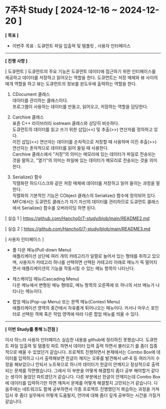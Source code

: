 # 7주차 Study [ 2024-12-16 ~ 2024-12-20 ]

**[ 목표 ]**
- 이번주 목표 : 도큐먼트 파일 입출력 및 템플릿 , 사용자 인터페이스
-----

**[ 진행 사항 ]**

[ 도큐먼트 ]
도큐먼트의 주요 기능은 도큐먼트 데이터에 접근하기 위한 인터페이스를 제공하고 데이터를 저장하고 읽어오는 역할을 한다. 도큐먼트는 저장 매체와 뷰 사이의 매개 역할을 하고 뷰는 도큐먼트의 정보를 윈도우에 출력하는 역할을 한다.

1) CDocument 클래스<br>
데이터를 관리하는 클래스이다.<br>
프로그램이 사용하는 데이터를 만들고, 읽어오고, 저장하는 역할을 담당한다.

2) Carchive 클래스<br>
표쥰 C++ 라이브러리 iostream 클래스와 상당히 비슷하다.<br>
도큐먼트의 데이터를 읽고 쓰기 위한 삽입(<<) 및 추출(>>) 연산자를 정의하고 있다.<br>
이진 삽입(<<) 연산자는 데이터를 순차적으로 저장할 때 사용하며 이진 추출(>>) 연산자는 춘차적으로 데이터를 읽어 들일 때 사용한다.<br>
Carchive 클래스에서 "저장"의 의미는 메모리에 있는 데이터가 파일로 전송되는 것을 말하고, "열기"의 의미는 파일에 있는 데이터가 메모리로 전송되는 것을 의미한다.

3) Serialize() 함수<br>
직렬화란 하드디스크와 같은 저장 매체에 데이터를 저장하고 읽어 들이는 과정을 말한다.<br>
직렬화의 기본적인 기능은 CObject 클래스의 Serialize() 함수에 정의되어 있다.<br>
MFC에서는 도큐먼트 클래스가 자기 자신의 데이터를 관리하므로 도큐먼트 클래스에서 Serialize() 함수를 오버라이딩 하면 된다.

[ 실습 1 ]
https://github.com/Hancho0/7-study/blob/main/README2.md

[ 실습 2 ]
https://github.com/Hancho0/7-study/blob/main/README3.md

[ 사용자 인터페이스 ]

* 풀 다운 메뉴(Pull-down Menu)<br>
애플리케이션 상단에 여러 개의 카테고리가 일렬로 늘어서 있는 형태를 취하고 있으며, 사용자가 카테고리 하나를 선택하면 선택된 카테고리 아래로 메뉴가 뚝 떨어지면서 애플리케이션의 기능을 작동시킬 수 있는 메뉴 항목이 나타난다.

* 캐스케이딩 메뉴(Cascading Menu)<br>
다운 메뉴에서 변형된 메뉴 형태로, 메뉴 항목의 오른쪽에 또 하나의 서브 메뉴가 나타나는 메뉴이다.

* 팝엄 메뉴(Pop-up Menu) 또는 문맥 메뉴(Context Menu)<br>
애플리케이션 영역의 중간에서 자유롭게 튀어나오는 메뉴이다. 커서나 마우스 포인터로 선택된 객체 혹은 작업 영역에 따라 다른 팝업 메뉴를 띄울 수 있다.

-----
**[ 이번 Study를 통해 느낀점 ]**

이사 하느라 사용자 인터페이스 실습한 내용을 github에 정리하진 못했습니다. 도큐먼트 파일 입출력 및 템플릿 파트 하면서 데이터 입력 출력 하면서 불러오기 를 좀더 집중적으로 배울 수 있었던거 같습니다. 프로젝트 진행하면서 본체에서는 Combo Box에 데이터를 입력하고 나서 출력해보면 한글이 깨지는 오류를 발견해서 utf-8 등 여러가지 수정을 해보았으나 안되서 노트북으로 하니까 데이터가 한글이 안깨지고 정상적으로 출력되는 문제를 직면했습니다. 그래서 이 부분을 어떻게 해결할지 좀더 공부 해야할거 같다는 생각이 들었던 파트였던거 같습니다. 다른 부분에선 한글이 안깨지는데 Combo Box에 데이터를 입력하기만 하면 깨져서 문제를 어떻게 해결할지 고민되는거 같습니다. 다음주에는 네트워크도 함께 공부하면서 각종 프로젝트 진행했던거 복습하는 과정을 거쳐 입사 후 좀더 실무에서 어떻게 도움될지, 언어에 대해 좀더 깊게 공부하는 시간을 가질거 같습니다.

